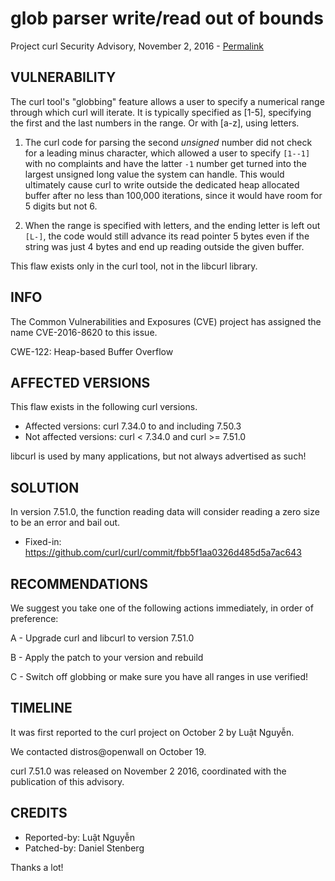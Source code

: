 glob parser write/read out of bounds
====================================

Project curl Security Advisory, November 2, 2016 -
[Permalink](https://curl.se/docs/CVE-2016-8620.html)

VULNERABILITY
-------------

The curl tool's "globbing" feature allows a user to specify a numerical range
through which curl will iterate. It is typically specified as [1-5],
specifying the first and the last numbers in the range. Or with [a-z], using
letters.

1. The curl code for parsing the second *unsigned* number did not check for a
leading minus character, which allowed a user to specify `[1--1]` with no
complaints and have the latter `-1` number get turned into the largest
unsigned long value the system can handle. This would ultimately cause curl to
write outside the dedicated heap allocated buffer after no less than 100,000
iterations, since it would have room for 5 digits but not 6.

2. When the range is specified with letters, and the ending letter is left out
`[L-]`, the code would still advance its read pointer 5 bytes even if the
string was just 4 bytes and end up reading outside the given buffer.

This flaw exists only in the curl tool, not in the libcurl library.

INFO
----

The Common Vulnerabilities and Exposures (CVE) project has assigned the name
CVE-2016-8620 to this issue.

CWE-122: Heap-based Buffer Overflow

AFFECTED VERSIONS
-----------------

This flaw exists in the following curl versions.

- Affected versions: curl 7.34.0 to and including 7.50.3
- Not affected versions: curl < 7.34.0 and curl >= 7.51.0

libcurl is used by many applications, but not always advertised as such!

SOLUTION
------------

In version 7.51.0, the function reading data will consider reading a zero size
to be an error and bail out.

- Fixed-in: https://github.com/curl/curl/commit/fbb5f1aa0326d485d5a7ac643

RECOMMENDATIONS
---------------

We suggest you take one of the following actions immediately, in order of
preference:

 A - Upgrade curl and libcurl to version 7.51.0

 B - Apply the patch to your version and rebuild

 C - Switch off globbing or make sure you have all ranges in use verified!

TIMELINE
---------

It was first reported to the curl project on October 2 by Luật Nguyễn.

We contacted distros@openwall on October 19.

curl 7.51.0 was released on November 2 2016, coordinated with the publication
of this advisory.

CREDITS
-------

- Reported-by: Luật Nguyễn
- Patched-by: Daniel Stenberg

Thanks a lot!
